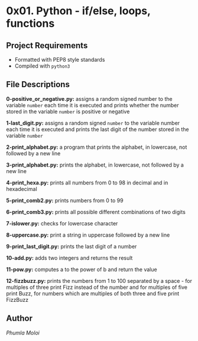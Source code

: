 # 0x01. Python - if/else, loops, functions
## Project Requirements
- Formatted with PEP8 style standards
- Compiled with `python3`

## File Descriptions
**0-positive_or_negative.py:** assigns a random signed number to the variable `number` each time it is executed and prints whether the number stored in the variable `number` is positive or negative

**1-last_digit.py:** assigns a random signed `number` to the variable number each time it is executed and prints the last digit of the number stored in the variable `number`

**2-print_alphabet.py:** a program that prints the alphabet, in lowercase, not followed by a new line

**3-print_alphabet.py:** prints the alphabet, in lowercase, not followed by a new line

**4-print_hexa.py:** prints all numbers from 0 to 98 in decimal and in hexadecimal

**5-print_comb2.py:** prints numbers from 0 to 99

**6-print_comb3.py:** prints all possible different combinations of two digits

**7-islower.py:** checks for lowercase character

**8-uppercase.py:** print a string in uppercase followed by a new line

**9-print_last_digit.py:** prints the last digit of a number

**10-add.py:** adds two integers and returns the result

**11-pow.py:** computes a to the power of b and return the value

**12-fizzbuzz.py:** prints the numbers from 1 to 100 separated by a space - for multiples of three print Fizz instead of the number and for multiples of five print Buzz, for numbers which are multiples of both three and five print FizzBuzz

## Author
*Phumla Moloi*
